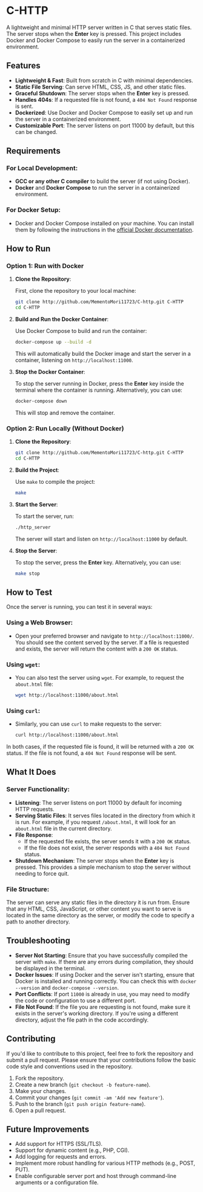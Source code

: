 # C-HTTP

A lightweight and minimal HTTP server written in C that serves static files. The server stops when the **Enter** key is pressed. This project includes Docker and Docker Compose to easily run the server in a containerized environment.

## Features

- **Lightweight & Fast**: Built from scratch in C with minimal dependencies.
- **Static File Serving**: Can serve HTML, CSS, JS, and other static files.
- **Graceful Shutdown**: The server stops when the **Enter** key is pressed.
- **Handles 404s**: If a requested file is not found, a `404 Not Found` response is sent.
- **Dockerized**: Use Docker and Docker Compose to easily set up and run the server in a containerized environment.
- **Customizable Port**: The server listens on port 11000 by default, but this can be changed.

## Requirements

### For Local Development:

- **GCC or any other C compiler** to build the server (if not using Docker).
- **Docker** and **Docker Compose** to run the server in a containerized environment.

### For Docker Setup:

- Docker and Docker Compose installed on your machine. You can install them by following the instructions in the [official Docker documentation](https://docs.docker.com/get-docker/).

## How to Run

### Option 1: Run with Docker

1. **Clone the Repository**:

   First, clone the repository to your local machine:

   ```bash
   git clone http://github.com/MementoMori11723/C-http.git C-HTTP
   cd C-HTTP
   ```

2. **Build and Run the Docker Container**:

   Use Docker Compose to build and run the container:

   ```bash
   docker-compose up --build -d
   ```

   This will automatically build the Docker image and start the server in a container, listening on `http://localhost:11000`.

3. **Stop the Docker Container**:

   To stop the server running in Docker, press the **Enter** key inside the terminal where the container is running. Alternatively, you can use:

   ```bash
   docker-compose down
   ```

   This will stop and remove the container.

### Option 2: Run Locally (Without Docker)

1. **Clone the Repository**:

   ```bash
   git clone http://github.com/MementoMori11723/C-http.git C-HTTP
   cd C-HTTP
   ```

2. **Build the Project**:

   Use `make` to compile the project:

   ```bash
   make
   ```

3. **Start the Server**:

   To start the server, run:

   ```bash
   ./http_server
   ```

   The server will start and listen on `http://localhost:11000` by default.

4. **Stop the Server**:

   To stop the server, press the **Enter** key. Alternatively, you can use:

   ```bash
   make stop
   ```

## How to Test

Once the server is running, you can test it in several ways:

### Using a Web Browser:

- Open your preferred browser and navigate to `http://localhost:11000/`. You should see the content served by the server. If a file is requested and exists, the server will return the content with a `200 OK` status.

### Using `wget`:

- You can also test the server using `wget`. For example, to request the `about.html` file:

  ```bash
  wget http://localhost:11000/about.html
  ```

### Using `curl`:

- Similarly, you can use `curl` to make requests to the server:

  ```bash
  curl http://localhost:11000/about.html
  ```

In both cases, if the requested file is found, it will be returned with a `200 OK` status. If the file is not found, a `404 Not Found` response will be sent.

## What It Does

### Server Functionality:

- **Listening**: The server listens on port 11000 by default for incoming HTTP requests.
- **Serving Static Files**: It serves files located in the directory from which it is run. For example, if you request `/about.html`, it will look for an `about.html` file in the current directory.
- **File Response**:
  - If the requested file exists, the server sends it with a `200 OK` status.
  - If the file does not exist, the server responds with a `404 Not Found` status.
- **Shutdown Mechanism**: The server stops when the **Enter** key is pressed. This provides a simple mechanism to stop the server without needing to force quit.

### File Structure:

The server can serve any static files in the directory it is run from. Ensure that any HTML, CSS, JavaScript, or other content you want to serve is located in the same directory as the server, or modify the code to specify a path to another directory.

## Troubleshooting

- **Server Not Starting**: Ensure that you have successfully compiled the server with `make`. If there are any errors during compilation, they should be displayed in the terminal.
- **Docker Issues**: If using Docker and the server isn't starting, ensure that Docker is installed and running correctly. You can check this with `docker --version` and `docker-compose --version`.
- **Port Conflicts**: If port `11000` is already in use, you may need to modify the code or configuration to use a different port.
- **File Not Found**: If the file you are requesting is not found, make sure it exists in the server's working directory. If you're using a different directory, adjust the file path in the code accordingly.

## Contributing

If you'd like to contribute to this project, feel free to fork the repository and submit a pull request. Please ensure that your contributions follow the basic code style and conventions used in the repository.

1. Fork the repository.
2. Create a new branch (`git checkout -b feature-name`).
3. Make your changes.
4. Commit your changes (`git commit -am 'Add new feature'`).
5. Push to the branch (`git push origin feature-name`).
6. Open a pull request.

## Future Improvements

- Add support for HTTPS (SSL/TLS).
- Support for dynamic content (e.g., PHP, CGI).
- Add logging for requests and errors.
- Implement more robust handling for various HTTP methods (e.g., POST, PUT).
- Enable configurable server port and host through command-line arguments or a configuration file.
